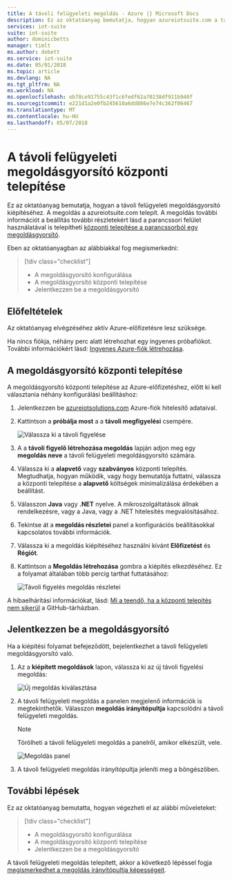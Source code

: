 ```yaml
---
title: A távoli felügyeleti megoldás - Azure |} Microsoft Docs
description: Ez az oktatóanyag bemutatja, hogyan azureiotsuite.com a távoli felügyeleti megoldásgyorsító kiépítéséhez.
services: iot-suite
suite: iot-suite
author: dominicbetts
manager: timlt
ms.author: dobett
ms.service: iot-suite
ms.date: 05/01/2018
ms.topic: article
ms.devlang: NA
ms.tgt_pltfrm: NA
ms.workload: NA
ms.openlocfilehash: eb78ce91755c43f1c6fedf62a70238df911b940f
ms.sourcegitcommit: e221d1a2e0fb245610a6dd886e7e74c362f06467
ms.translationtype: MT
ms.contentlocale: hu-HU
ms.lasthandoff: 05/07/2018
---
```

# <a name="deploy-the-remote-monitoring-solution-accelerator"></a>A távoli felügyeleti megoldásgyorsító központi telepítése

Ez az oktatóanyag bemutatja, hogyan a távoli felügyeleti megoldásgyorsító kiépítéséhez. A megoldás a azureiotsuite.com telepít. A megoldás további információt a beállítás további részletekért lásd a parancssori felület használatával is telepítheti [központi telepítése a parancssorból egy megoldásgyorsító](iot-suite-remote-monitoring-deploy-cli.md).

Eben az oktatóanyagban az alábbiakkal fog megismerkedni:

> [!div class="checklist"]
> * A megoldásgyorsító konfigurálása
> * A megoldásgyorsító központi telepítése
> * Jelentkezzen be a megoldásgyorsító

## <a name="prerequisites"></a>Előfeltételek

Az oktatóanyag elvégzéséhez aktív Azure-előfizetésre lesz szüksége.

Ha nincs fiókja, néhány perc alatt létrehozhat egy ingyenes próbafiókot. További információkért lásd: [Ingyenes Azure-fiók létrehozása](http://azure.microsoft.com/pricing/free-trial/).

## <a name="deploy-the-solution-accelerator"></a>A megoldásgyorsító központi telepítése

A megoldásgyorsító központi telepítése az Azure-előfizetéshez, előtt ki kell választania néhány konfigurálási beállításhoz:

1. Jelentkezzen be [azureiotsolutions.com](https://www.azureiotsolutions.com/Accelerators) Azure-fiók hitelesítő adataival.

1. Kattintson a **próbálja most** a a **távoli megfigyelési** csempére.

    ![Válassza ki a távoli figyelése](media/iot-suite-remote-monitoring-deploy/remotemonitoring.png)

1. A a **távoli figyelő létrehozása megoldás** lapján adjon meg egy **megoldás neve** a távoli felügyeleti megoldásgyorsító számára.

1. Válassza ki a **alapvető** vagy **szabványos** központi telepítés. Megtudhatja, hogyan működik, vagy hogy bemutatója futtatni, válassza a központi telepítése a **alapvető** költségek minimalizálása érdekében a beállítást.

1. Válasszon **Java** vagy **.NET** nyelve. A mikroszolgáltatások állnak rendelkezésre, vagy a Java, vagy a .NET hitelesítés megvalósításához.

1. Tekintse át a **megoldás részletei** panel a konfigurációs beállításokkal kapcsolatos további információk.

1. Válassza ki a megoldás kiépítéséhez használni kívánt **Előfizetést** és **Régiót**.

1. Kattintson a **Megoldás létrehozása** gombra a kiépítés elkezdéséhez. Ez a folyamat általában több percig tarthat futtatásához:

    ![Távoli figyelés megoldás részletei](media/iot-suite-remote-monitoring-deploy/createform.png)

A hibaelhárítási információkat, lásd: [Mi a teendő, ha a központi telepítés nem sikerül](https://github.com/Azure/azure-iot-pcs-remote-monitoring-dotnet/wiki/Developer-Troubleshooting-Guide#what-to-do-when-a-deployment-fails) a GitHub-tárházban.

## <a name="sign-in-to-the-solution-accelerator"></a>Jelentkezzen be a megoldásgyorsító

Ha a kiépítési folyamat befejeződött, bejelentkezhet a távoli felügyeleti megoldásgyorsító való.

1. Az a **kiépített megoldások** lapon, válassza ki az új távoli figyelési megoldás:

    ![Új megoldás kiválasztása](media/iot-suite-remote-monitoring-deploy/choosenew.png)

1. A távoli felügyeleti megoldás a panelen megjelenő információk is megtekinthetők. Válasszon **megoldás irányítópultja** kapcsolódni a távoli felügyeleti megoldás.

    > [!NOTE]
    > Törölheti a távoli felügyeleti megoldás a panelről, amikor elkészült, vele.

    ![Megoldás panel](media/iot-suite-remote-monitoring-deploy/solutionpanel.png)

1. A távoli felügyeleti megoldás irányítópultja jeleníti meg a böngészőben.

## <a name="next-steps"></a>További lépések

Ez az oktatóanyag bemutatta, hogyan végezheti el az alábbi műveleteket:

> [!div class="checklist"]
> * A megoldásgyorsító konfigurálása
> * A megoldásgyorsító központi telepítése
> * Jelentkezzen be a megoldásgyorsító

A távoli felügyeleti megoldás telepített, akkor a következő lépéssel fogja [megismerkedhet a megoldás irányítópultja képességeit](./iot-suite-remote-monitoring-explore.md).

<!-- Next tutorials in the sequence -->